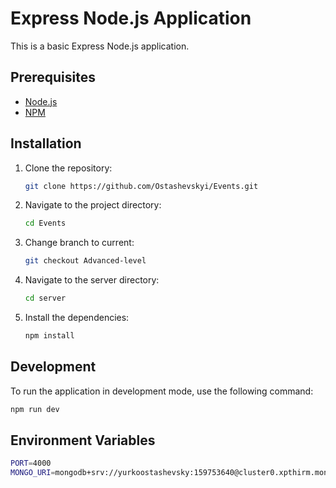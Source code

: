 # Express Node.js Application

This is a basic Express Node.js application.

## Prerequisites

- [Node.js](https://nodejs.org/)
- [NPM](https://www.npmjs.com/)

## Installation

1. Clone the repository:

    ```bash
    git clone https://github.com/Ostashevskyi/Events.git
    ```

2. Navigate to the project directory:

    ```bash
    cd Events
    ```

3. Change branch to current:

   ```bash
   git checkout Advanced-level
   ```

4. Navigate to the server directory:

   ```bash
   cd server
   ```

5. Install the dependencies:

    ```bash
    npm install
    ```

## Development

To run the application in development mode, use the following command:

```bash
npm run dev
```

## Environment Variables

```bash
PORT=4000
MONGO_URI=mongodb+srv://yurkoostashevsky:159753640@cluster0.xpthirm.mongodb.net/?retryWrites=true&w=majority&appName=Cluster0
```
